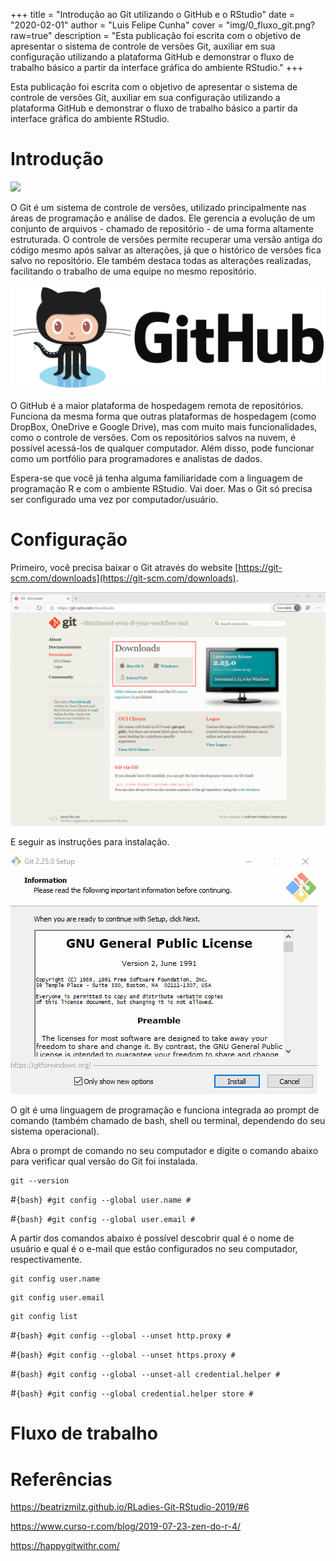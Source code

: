 +++
title = "Introdução ao Git utilizando o GitHub e o RStudio"
date = "2020-02-01"
author = "Luis Felipe Cunha"
cover = "img/0_fluxo_git.png?raw=true"
description = "Esta publicação foi escrita com o objetivo de apresentar o sistema de controle de versões Git, auxiliar em sua configuração utilizando a plataforma GitHub e demonstrar o fluxo de trabalho básico a partir da interface gráfica do ambiente RStudio."
+++

Esta publicação foi escrita com o objetivo de apresentar o sistema de controle de versões Git, auxiliar em sua configuração utilizando a plataforma GitHub e demonstrar o fluxo de trabalho básico a partir da interface gráfica do ambiente RStudio.

# Introdução

![](img/git_logo.svg?raw=true)

O Git é um sistema de controle de versões, utilizado principalmente nas áreas de programação e análise de dados. Ele gerencia a evolução de um conjunto de arquivos - chamado de repositório - de uma forma altamente estruturada. O controle de versões permite recuperar uma versão antiga do código mesmo após salvar as alterações, já que o histórico de versões fica salvo no repositório. Ele também destaca todas as alterações realizadas, facilitando o trabalho de uma equipe no mesmo repositório.

![](https://raw.githubusercontent.com/panoramadedados/panoramadedados.github.io/master/img/github.png)

O GitHub é a maior plataforma de hospedagem remota de repositórios. Funciona da mesma forma que outras plataformas de hospedagem (como DropBox, OneDrive e Google Drive), mas com muito mais funcionalidades, como o controle de versões. Com os repositórios salvos na nuvem, é possível acessá-los de qualquer computador. Além disso, pode funcionar como um portfólio para programadores e analistas de dados.



Espera-se que você já tenha alguma familiaridade com a linguagem de programação R e com o ambiente RStudio. Vai doer. Mas o Git só precisa ser configurado uma vez por computador/usuário.

# Configuração

Primeiro, você precisa baixar o Git através do website [https://git-scm.com/downloads](https://git-scm.com/downloads).

![](https://raw.githubusercontent.com/panoramadedados/panoramadedados.github.io/master/img/1_download_git.png)

E seguir as instruções para instalação.

![](https://raw.githubusercontent.com/panoramadedados/panoramadedados.github.io/master/img/2_instalacao_git.gif)

O git é uma linguagem de programação e funciona integrada ao prompt de comando (também chamado de bash, shell ou terminal, dependendo do seu sistema operacional). 

Abra o prompt de comando no seu computador e digite o comando abaixo para verificar qual versão do Git foi instalada.

```{bash}
git --version
```

#```{bash}
#git config --global user.name
#```

#```{bash}
#git config --global user.email
#```

A partir dos comandos abaixo é possível descobrir qual é o nome de usuário e qual é o e-mail que estão configurados no seu computador, respectivamente.

```{bash}
git config user.name
```

```{bash}
git config user.email
```

```{bash}
git config list
```

#```{bash}
#git config --global --unset http.proxy
#```

#```{bash}
#git config --global --unset https.proxy
#```

#```{bash}
#git config --global --unset-all credential.helper
#```

#```{bash}
#git config --global credential.helper store
#```

# Fluxo de trabalho



# Referências

https://beatrizmilz.github.io/RLadies-Git-RStudio-2019/#6

https://www.curso-r.com/blog/2019-07-23-zen-do-r-4/

https://happygitwithr.com/
